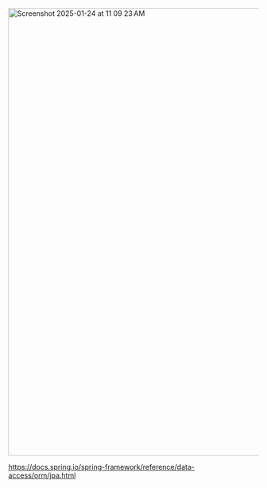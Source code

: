 <img width="901" alt="Screenshot 2025-01-24 at 11 09 23 AM" src="https://github.com/user-attachments/assets/718b635b-b07f-4507-bf67-0c533b594152" />

https://docs.spring.io/spring-framework/reference/data-access/orm/jpa.html
